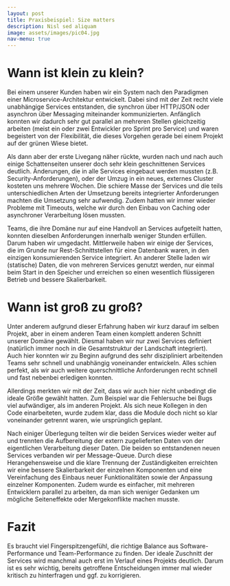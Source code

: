 ```yaml
---
layout: post
title: Praxisbeispiel: Size matters
description: Nisl sed aliquam
image: assets/images/pic04.jpg
nav-menu: true
---
```


# Wann ist klein zu klein?

Bei einem unserer Kunden haben wir ein System nach den Paradigmen einer Microservice-Architektur entwickelt.
Dabei sind mit der Zeit recht viele unabhängige Services entstanden, die synchron über HTTP/JSON oder asynchron über
Messaging miteinander kommunizierten. Anfänglich konnten wir dadurch sehr gut parallel an mehreren Stellen gleichzeitig
arbeiten (meist ein oder zwei Entwickler pro Sprint pro Service) und waren begeistert von der Flexibilität, die dieses
Vorgehen gerade bei einem Projekt auf der grünen Wiese bietet.

Als dann aber der erste Livegang näher rückte, wurden nach und nach auch einige Schattenseiten unserer doch sehr klein
geschnittenen Services deutlich. Änderungen, die in alle Services eingebaut werden mussten (z.B. Security-Anforderungen),
oder der Umzug in ein neues, externes Cluster kosteten uns mehrere Wochen. Die schiere Masse der Services und die teils
unterschiedlichen Arten der Umsetzung bereits integrierter Anforderungen machten die Umsetzung sehr aufwendig.
Zudem hatten wir immer wieder Probleme mit Timeouts, welche wir durch den Einbau von Caching oder asynchroner
Verarbeitung lösen mussten.

Teams, die ihre Domäne nur auf eine Handvoll an Services aufgeteilt hatten, konnten dieselben Anforderungen innerhalb
weniger Stunden erfüllen. Darum haben wir umgedacht. Mittlerweile haben wir einige der Services, die im Grunde nur
Rest-Schnittstellen für eine Datenbank waren, in den einzigen konsumierenden Service integriert. An anderer Stelle
laden wir (statische) Daten, die von mehreren Services genutzt werden, nur einmal beim Start in den Speicher und
erreichen so einen wesentlich flüssigeren Betrieb und bessere Skalierbarkeit.

# Wann ist groß zu groß?

Unter anderem aufgrund dieser Erfahrung haben wir kurz darauf im selben Projekt, aber in einem anderen Team einen
komplett anderen Schnitt unserer Domäne gewählt. Diesmal haben wir nur zwei Services definiert (natürlich immer noch
in die Gesamtstruktur der Landschaft integriert). Auch hier konnten wir zu Beginn aufgrund des sehr diszipliniert
arbeitenden Teams sehr schnell und unabhängig voneinander entwickeln. Alles schien perfekt, als wir auch weitere
querschnittliche Anforderungen recht schnell und fast nebenbei erledigen konnten.

Allerdings merkten wir mit der Zeit, dass wir auch hier nicht unbedingt die ideale Größe gewählt hatten. Zum Beispiel
war die Fehlersuche bei Bugs viel aufwändiger, als im anderen Projekt. Als sich neue Kollegen in den Code einarbeiteten,
wurde zudem klar, dass die Module doch nicht so klar voneinander getrennt waren, wie ursprünglich geplant.

Nach einiger Überlegung teilten wir die beiden Services wieder weiter auf und trennten die Aufbereitung der extern
zugelieferten Daten von der eigentlichen Verarbeitung dieser Daten. Die beiden so entstandenen neuen Services verbanden
wir per Message-Queue. Durch diese Herangehensweise und die klare Trennung der Zuständigkeiten erreichten wir eine
bessere Skalierbarkeit der einzelnen Komponenten und eine Vereinfachung des Einbaus neuer Funktionalitäten sowie der
Anpassung einzelner Komponenten. Zudem wurde es einfacher, mit mehreren Entwicklern parallel zu arbeiten, da man sich
weniger Gedanken um mögliche Seiteneffekte oder Mergekonflikte machen musste.

# Fazit

Es braucht viel Fingerspitzengefühl, die richtige Balance aus Software-Performance und Team-Performance zu finden.
Der ideale Zuschnitt der Services wird manchmal auch erst im Verlauf eines Projekts deutlich. Darum ist es sehr wichtig,
bereits getroffene Entscheidungen immer mal wieder kritisch zu hinterfragen und ggf. zu korrigieren.
